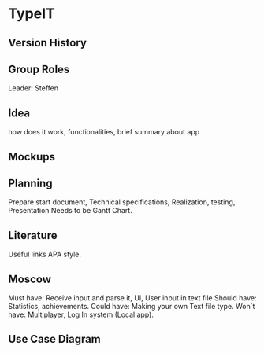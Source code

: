 # TypeIT

## Version History

## Group Roles
Leader: Steffen
## Idea
how does it work, functionalities, brief summary about app
## Mockups

## Planning 
Prepare start document, Technical specifications, Realization, testing, Presentation
Needs to be Gantt Chart. 
## Literature
Useful links APA style.  
## Moscow
Must have: Receive input and parse it, UI, User input in text file
Should have: Statistics, achievements. 
Could have: Making your own Text file type. 
Won´t have: Multiplayer, Log In system (Local app).
## Use Case Diagram